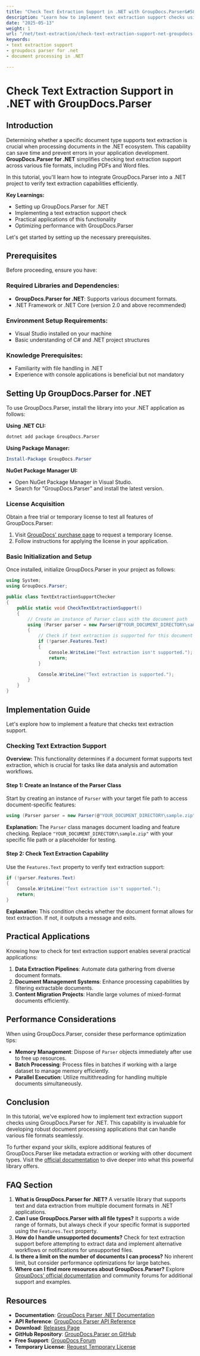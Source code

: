 ```yaml
---
title: "Check Text Extraction Support in .NET with GroupDocs.Parser&#58; A Comprehensive Guide"
description: "Learn how to implement text extraction support checks using GroupDocs.Parser for .NET. This guide covers setup, implementation, and practical applications."
date: "2025-05-13"
weight: 1
url: "/net/text-extraction/check-text-extraction-support-net-groupdocs-parser/"
keywords:
- text extraction support
- groupdocs parser for .net
- document processing in .NET

---
```



# Check Text Extraction Support in .NET with GroupDocs.Parser

## Introduction

Determining whether a specific document type supports text extraction is crucial when processing documents in the .NET ecosystem. This capability can save time and prevent errors in your application development. **GroupDocs.Parser for .NET** simplifies checking text extraction support across various file formats, including PDFs and Word files.

In this tutorial, you'll learn how to integrate GroupDocs.Parser into a .NET project to verify text extraction capabilities efficiently.

**Key Learnings:**
- Setting up GroupDocs.Parser for .NET
- Implementing a text extraction support check
- Practical applications of this functionality
- Optimizing performance with GroupDocs.Parser

Let's get started by setting up the necessary prerequisites.

## Prerequisites

Before proceeding, ensure you have:

### Required Libraries and Dependencies:
- **GroupDocs.Parser for .NET**: Supports various document formats.
- .NET Framework or .NET Core (version 2.0 and above recommended)

### Environment Setup Requirements:
- Visual Studio installed on your machine
- Basic understanding of C# and .NET project structures

### Knowledge Prerequisites:
- Familiarity with file handling in .NET
- Experience with console applications is beneficial but not mandatory

## Setting Up GroupDocs.Parser for .NET

To use GroupDocs.Parser, install the library into your .NET application as follows:

**Using .NET CLI:**

```bash
dotnet add package GroupDocs.Parser
```

**Using Package Manager:**

```powershell
Install-Package GroupDocs.Parser
```

**NuGet Package Manager UI:**
- Open NuGet Package Manager in Visual Studio.
- Search for "GroupDocs.Parser" and install the latest version.

### License Acquisition

Obtain a free trial or temporary license to test all features of GroupDocs.Parser:

1. Visit [GroupDocs' purchase page](https://purchase.groupdocs.com/temporary-license/) to request a temporary license.
2. Follow instructions for applying the license in your application.

### Basic Initialization and Setup

Once installed, initialize GroupDocs.Parser in your project as follows:

```csharp
using System;
using GroupDocs.Parser;

public class TextExtractionSupportChecker
{
    public static void CheckTextExtractionSupport()
    {
        // Create an instance of Parser class with the document path
        using (Parser parser = new Parser(@"YOUR_DOCUMENT_DIRECTORY\sample.zip"))
        {
            // Check if text extraction is supported for this document type
            if (!parser.Features.Text)
            {
                Console.WriteLine("Text extraction isn't supported.");
                return;
            }

            Console.WriteLine("Text extraction is supported.");
        }
    }
}
```

## Implementation Guide

Let's explore how to implement a feature that checks text extraction support.

### Checking Text Extraction Support

**Overview:**
This functionality determines if a document format supports text extraction, which is crucial for tasks like data analysis and automation workflows.

#### Step 1: Create an Instance of the Parser Class
Start by creating an instance of `Parser` with your target file path to access document-specific features:

```csharp
using (Parser parser = new Parser(@"YOUR_DOCUMENT_DIRECTORY\sample.zip"))
```

**Explanation:**
The `Parser` class manages document loading and feature checking. Replace `"YOUR_DOCUMENT_DIRECTORY\sample.zip"` with your specific file path or a placeholder for testing.

#### Step 2: Check Text Extraction Capability
Use the `Features.Text` property to verify text extraction support:

```csharp
if (!parser.Features.Text)
{
    Console.WriteLine("Text extraction isn't supported.");
    return;
}
```

**Explanation:**
This condition checks whether the document format allows for text extraction. If not, it outputs a message and exits.

## Practical Applications

Knowing how to check for text extraction support enables several practical applications:
1. **Data Extraction Pipelines**: Automate data gathering from diverse document formats.
2. **Document Management Systems**: Enhance processing capabilities by filtering extractable documents.
3. **Content Migration Projects**: Handle large volumes of mixed-format documents efficiently.

## Performance Considerations

When using GroupDocs.Parser, consider these performance optimization tips:
- **Memory Management**: Dispose of `Parser` objects immediately after use to free up resources.
- **Batch Processing**: Process files in batches if working with a large dataset to manage memory efficiently.
- **Parallel Execution**: Utilize multithreading for handling multiple documents simultaneously.

## Conclusion

In this tutorial, we've explored how to implement text extraction support checks using GroupDocs.Parser for .NET. This capability is invaluable for developing robust document processing applications that can handle various file formats seamlessly.

To further expand your skills, explore additional features of GroupDocs.Parser like metadata extraction or working with other document types. Visit the [official documentation](https://docs.groupdocs.com/parser/net/) to dive deeper into what this powerful library offers.

## FAQ Section

1. **What is GroupDocs.Parser for .NET?**
   A versatile library that supports text and data extraction from multiple document formats in .NET applications.
2. **Can I use GroupDocs.Parser with all file types?**
   It supports a wide range of formats, but always check if your specific format is supported using the `Features.Text` property.
3. **How do I handle unsupported documents?**
   Check for text extraction support before attempting to extract data and implement alternative workflows or notifications for unsupported files.
4. **Is there a limit on the number of documents I can process?**
   No inherent limit, but consider performance optimizations for large batches.
5. **Where can I find more resources about GroupDocs.Parser?**
   Explore [GroupDocs' official documentation](https://docs.groupdocs.com/parser/net/) and community forums for additional support and examples.

## Resources
- **Documentation**: [GroupDocs Parser .NET Documentation](https://docs.groupdocs.com/parser/net/)
- **API Reference**: [GroupDocs Parser API Reference](https://reference.groupdocs.com/parser/net)
- **Download**: [Releases Page](https://releases.groupdocs.com/parser/net/)
- **GitHub Repository**: [GroupDocs.Parser on GitHub](https://github.com/groupdocs-parser/GroupDocs.Parser-for-.NET)
- **Free Support**: [GroupDocs Forum](https://forum.groupdocs.com/c/parser/10)
- **Temporary License**: [Request Temporary License](https://purchase.groupdocs.com/temporary-license/)
